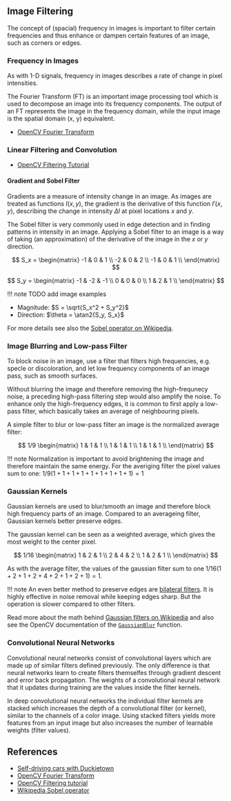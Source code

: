 ## Image Filtering

The concept of (spacial) frequency in images is important to filter certain frequencies and thus enhance or dampen certain features of an image,
such as corners or edges.

### Frequency in Images

As with 1-D signals, frequency in images describes a rate of change in pixel intensities.

The Fourier Transform (FT) is an important image processing tool which is used to decompose an image into its frequency components. 
The output of an FT represents the image in the frequency domain, while the input image is the spatial domain (x, y) equivalent.

- [OpenCV Fourier Transform](https://docs.opencv.org/4.5.3/de/dbc/tutorial_py_fourier_transform.html)

### Linear Filtering and Convolution


- [OpenCV Filtering Tutorial](https://docs.opencv.org/4.5.2/d4/d13/tutorial_py_filtering.html)


#### Gradient and Sobel Filter

Gradients are a measure of intensity change in an image. As images are treated as functions $I(x,y)$, 
the gradient is the derivative of this function $I'(x,y)$, describing the change in intensity $\Delta I$ at pixel locations $x$ and $y$.

The Sobel filter is very commonly used in edge detection and in finding patterns in intensity in an image. 
Applying a Sobel filter to an image is a way of taking (an approximation) of the derivative of the image in the $x$ or $y$ direction.

$$
S_x = \begin{matrix}
        -1 & 0 & 1 \\
        -2 & 0 & 2 \\
        -1 & 0 & 1 \\
      \end{matrix}
$$

$$
S_y = \begin{matrix}
        -1 & -2 & -1 \\
        0 & 0 & 0 \\
        1 & 2 & 1 \\
      \end{matrix}
$$

!!! note
    TODO add image examples
    
    
- Magnitude: $S = \sqrt{S_x^2 + S_y^2}$
- Direction: $\theta = \atan2{S_y, S_x}$

For more details see also the [Sobel operator on Wikipedia](https://en.wikipedia.org/wiki/Sobel_operator).

### Image Blurring and Low-pass Filter

To block noise in an image, use a filter that filters high frequencies, e.g. specle or discoloration, and let low frequency components of an image pass, such as smooth surfaces.

Without blurring the image and therefore removing the high-frequnecy noise, a preceding high-pass filtering step would also amplify the noise.
To enhance only the high-frequency edges, it is common to first apply a low-pass filter, which basically takes an average of neighbouring pixels.

A simple filter to blur or low-pass filter an image is the normalized average filter:

$$
1/9 \begin{matrix}
     1 & 1 & 1 \\
     1 & 1 & 1 \\
     1 & 1 & 1 \\
    \end{matrix}
$$

!!! note 
    Normalization is important to avoid brightening the image and therefore maintain the same energy.
    For the averiging filter the pixel values sum to one: $1/9 (1+1+1 + 1+1+1 + 1+1+1)=1$

### Gaussian Kernels

Gaussian kernels are used to blur/smooth an image and therefore block high frequency parts of an image.
Compared to an averageing filter, Gaussian kernels better preserve edges.

The gaussian kernel can be seen as a weighted average, which gives the most weight to the center pixel.

$$
1/16 \begin{matrix}
     1 & 2 & 1 \\
     2 & 4 & 2 \\
     1 & 2 & 1 \\
    \end{matrix}
$$

As with the average filter, the values of the gaussian filter sum to one $1/16 (1+2+1 + 2+4+2 + 1+2+1)=1$. 

!!! note
    An even better method to preserve edges are [bilateral filters](https://docs.opencv.org/4.5.3/d4/d86/group__imgproc__filter.html#ga9d7064d478c95d60003cf839430737ed).
    It is highly effective in noise removal while keeping edges sharp. But the operation is slower compared to other filters.
    

Read more about the math behind [Gaussian filters on Wikipedia](https://en.wikipedia.org/wiki/Gaussian_blur) 
and also see the OpenCV documentation of the [`GaussianBlur`](https://docs.opencv.org/4.5.3/d4/d86/group__imgproc__filter.html#gaabe8c836e97159a9193fb0b11ac52cf1) function.


### Convolutional Neural Networks

Convolutional neural networks consist of convolutional layers which are made up of similar filters defined previously.
The only difference is that neural networks learn to create filters themselfes through gradient descent and error back propagation.
The weights of a convolutional neural network that it updates during training are the values inside the filter kernels.

In deep convolutional neural networks the individual filter kernels are stacked which increases the depth of a convolutional filter (or kernel), 
similar to the channels of a color image. Using stacked filters yields more features from an input image but also increases the number of learnable weights (filter values).
    

## References

- [Self-driving cars with Duckietown](https://learning.edx.org/course/course-v1:ETHx+DT-01x+1T2021/block-v1:ETHx+DT-01x+1T2021+type@sequential+block@c443df0997224ccab9f2c3f762fcc086/block-v1:ETHx+DT-01x+1T2021+type@vertical+block@bc207d642e644b67989c59dbbcb9a0c6)
- [OpenCV Fourier Transform](https://docs.opencv.org/4.5.3/de/dbc/tutorial_py_fourier_transform.html)
- [OpenCV Filtering tutorial](https://docs.opencv.org/4.5.3/d4/d13/tutorial_py_filtering.html)
- [Wikipedia Sobel operator](https://en.wikipedia.org/wiki/Sobel_operator)
